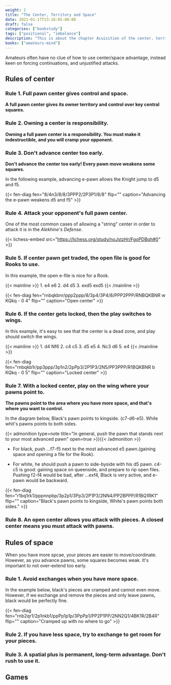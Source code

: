 ```yaml
---
weight: 2
title: "The Center, Territory and Space"
date: 2021-01-17T23:18:05-08:00
draft: false
categories: ["bookstudy"]
tags: ["positional", "imbalance"]
description: "This is about the chapter Acuisition of the center, territory and space."
books: ["amateurs-mind"]
---
```


Amateurs often have no clue of how to use center/space advantage, instead keen on forcing continuations, and 
unjustified attacks.

## Rules of center

### Rule 1. Full pawn center gives control and space.

**A full pawn center gives its owner territory and control over key central squares.**

### Rule 2. Owning a center is responsibility.

**Owning a full pawn center is a responsibility. You must make it indestructible, and you will cramp your opponent.**

### Rule 3. Don't advance center too early.

**Don't advance the center too early! Every pawn move weakens some squares.**

In the following example, advancing e-pawn allows the Knight jump to d5 and f5.

{{< fen-diag fen="8/4n3/8/8/3PPP2/2P3P1/8/8" flip="" caption="Advancing the e-pawn weakens d5 and f5" >}}

### Rule 4. Attack your opponent's full pawn center.

One of the most common cases of allowing a "string" center in order to attack it is in the 
_Alekhine's Defense_.

{{< lichess-embed src="https://lichess.org/study/noJstzHr/FgoPDBqh#0" >}}

### Rule 5. If center pawn get traded, the open file is good for Rooks to use.

In this example, the open e-file is nice for a Rook.

{{< mainline >}} 1. e4 e6 2. d4 d5 3. exd5 exd5 {{< /mainline >}}

{{< fen-diag fen="rnbqkbnr/ppp2ppp/8/3p4/3P4/8/PPP2PPP/RNBQKBNR w KQkq - 0 4" flip="" caption="Open center" >}}

### Rule 6. If the center gets locked, then the play switches to wings.

In this example, it's easy to see that the center is a dead zone, and play should switch the wings.

{{< mainline >}} 1. d4 Nf6 2. c4 c5 3. d5 e5 4. Nc3 d6 5. e4 {{< /mainline >}}

{{< fen-diag fen="rnbqkb1r/pp3ppp/3p1n2/2pPp3/2P1P3/2N5/PP3PPP/R1BQKBNR b KQkq - 0 5" flip="" caption="Locked center" >}}

### Rule 7. With a locked center, play on the wing where your pawns point to.

**The pawns point to the area where you have more space, and that's where you want to control.**

In the diagram below, Black's pawn points to kingside. (c7-d6-e5). While whit's pawns points to both sides.

{{< admonition type=note title="In general, push the pawn that stands next to your most advanced pawn" open=true >}}{{< /admonition >}}

* For black, push ...f7-f5 next to the most advanced e5 pawn.(gaining space and opening a file for the Rook). 

* For white, he should push a pawn to side-byside with his d5 pawn. c4-c5 is good: gaining space on queenside, and prepare to rip open files. Pushing f2-f4 would be bad, after ...exf4, Black is very active, and e-pawn would be backward.

{{< fen-diag fen="r1bq1rk1/pppnnpbp/3p2p1/3Pp3/2P1P3/2NN4/PP2BPPP/R1BQ1RK1" flip="" caption="Black's pawn points to kingside, White's pawn points both sides." >}}

### Rule 8. An open center allows you attack with pieces. A closed center means you must attack with pawns.


## Rules of space

When you have more spcae, your pieces are easier to move/coordinate. However, as you advance pawns, some 
squares becomes weak. It's important to not over-extend too early.

### Rule 1. Avoid exchanges when you have more space.

In the example below, black's pieces are cramped and cannot even move. However, if we exchange and remove 
the pieces and only leave pawns, black would be perfectly fine.

{{< fen-diag fen="rnb2qr1/2p1nkb1/ppPp1p1p/3PpPp1/PP2P1PP/2NN2Q1/4BK1R/2B4R" flip="" caption="Cramped up with no where to go" >}}

### Rule 2. If you have less space, try to exchange to get room for your pieces.

### Rule 3. A spatial plus is permanent, long-term advantage. Don't rush to use it. 


## Games

### 